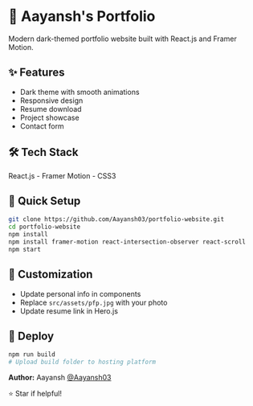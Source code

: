# 🚀 Aayansh's Portfolio

Modern dark-themed portfolio website built with React.js and Framer Motion.

## ✨ Features

- Dark theme with smooth animations
- Responsive design
- Resume download
- Project showcase
- Contact form

## 🛠️ Tech Stack

React.js - Framer Motion - CSS3

## 🚀 Quick Setup

```bash
git clone https://github.com/Aayansh03/portfolio-website.git
cd portfolio-website
npm install
npm install framer-motion react-intersection-observer react-scroll
npm start
```

## 📝 Customization

- Update personal info in components
- Replace `src/assets/pfp.jpg` with your photo
- Update resume link in Hero.js

## 🚀 Deploy

```bash
npm run build
# Upload build folder to hosting platform
```

**Author:** Aayansh [@Aayansh03](https://github.com/Aayansh03)

⭐ Star if helpful!